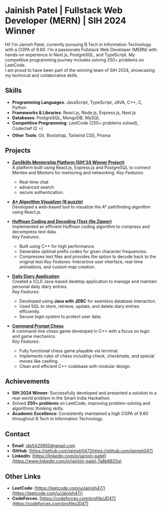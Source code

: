 # Jainish Patel | Fullstack Web Developer (MERN) | SIH 2024 Winner
Hi! I'm Jainish Patel, currently pursuing B.Tech in Information Technology with a CGPA of 9.60. 
I'm a passionate Fullstack Web Developer (MERN) with hands-on experience in Next.js, PostgreSQL, and TypeScript. 
My competitive programming journey includes solving 250+ problems on LeetCode.  
I am proud to have been part of the winning team of SIH 2024, showcasing my technical and collaborative skills.
## Skills
- **Programming Languages**: JavaScript, TypeScript, JAVA, C++, C, Python
- **Frameworks & Libraries**: React.js, Node.js, Express.js, Next.js
- **Databases**: PostgreSQL, MongoDB, MySQL
- **Competitive Programming**: LeetCode (250+ problems solved), Codechef (2 ⭐)
- **Other Tools**: Git, Bootstrap, Tailwind CSS, Prisma
## Projects
- **[ZenSkills Mentorship Platform (SIH'24 Winner Project)](https://github.com/vachakb/ZenSkills.git)**  
  A platform built using React.js, Express.js and PostgreSQL to connect Mentee and Mentors for mentoring and networking.
  *Key Features*:
     - Real-time chat
     - advanced search
     - secure authentication.

- **[A* Algorithm Visualizer (8 puzzle)](https://github.com/jainish047/Puzzle-Solver.git)**  
  Developed a web-based tool to visualize the A* pathfinding algorithm using React.js.
- **[Huffman Coding and Decoding (Text-file Zipper)](https://github.com/jainish047/Textfile-Zipper.git)**  
  Implemented an efficient Huffman coding algorithm to compress and decompress text data.  
  *Key Features*:  
    - Built using C++ for high performance.  
    - Generates optimal prefix codes for given character frequencies.  
    - Compresses text files and provides the option to decode back to the original text
  *Key Features*: Interactive user interface, real-time animations, and custom map creation.
- **[Daily Diary Application](https://github.com/jainish047/Daily-Diary.git)**  
  Created a (CLI) Java-based desktop application to manage and maintain personal daily diary entries.  
  *Key Features*:  
    - Developed using **Java with JDBC** for seamless database interaction.  
    - Used SQL to store, retrieve, update, and delete diary entries efficiently.  
    - Secure login system to protect user data.
- **[Command Prompt Chess](https://github.com/jainish047/Chess-Command-prompt-.git)**  
  A command-line chess game developed in C++ with a focus on logic and game mechanics.  
  *Key Features*:  
    - Fully functional chess game playable via terminal.  
    - Implements rules of chess including check, checkmate, and special moves like castling.  
    - Clean and efficient C++ codebase with modular design.


## Achievements
- **SIH 2024 Winner**: Successfully developed and presented a solution to a real-world problem in the Smart India Hackathon.  
- Solved **250+ problems** on LeetCode, improving problem-solving and algorithmic thinking skills.
- **Academic Excellence**: Consistently maintained a high CGPA of 9.60 throughout B.Tech in Information Technology.

## Contact
- **Email**:  jdp5420950@gmail.com 
- **GitHub**: [https://github.com/jainish047](https://github.com/jainish047)  
- **LinkedIn**: [https://linkedin.com/in/jainish-patel](https://www.linkedin.com/in/jainish-patel-7a8b8825a)

## Other Links
- **LeetCode**: [https://leetcode.com/u/Jainish47/](https://leetcode.com/u/Jainish47/)
- **CodeForces**: [https://codeforces.com/profile/JD47](https://codeforces.com/profile/JD47)
